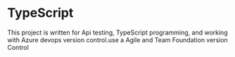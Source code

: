 # TypeScript
This project is written for Api testing, TypeScript programming, and working with Azure devops version control.use a Agile and Team Foundation version Control
